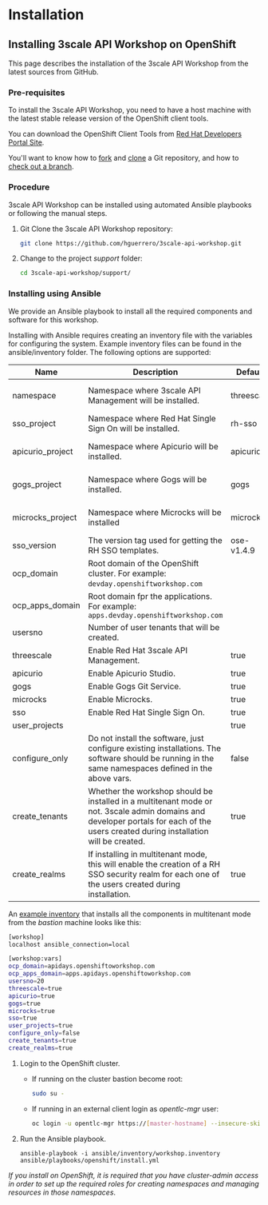 # Installation

## Installing 3scale API Workshop on OpenShift

This page describes the installation of the 3scale API Workshop from the latest sources from GitHub.

### Pre-requisites

To install the 3scale API Workshop, you need to have a host machine with the latest stable release version of the OpenShift client tools.

You can download the OpenShift Client Tools from [Red Hat Developers Portal Site](https://developers.redhat.com/products/openshift/download/).

You'll want to know how to [fork](https://help.github.com/articles/fork-a-repo/) and [clone](https://help.github.com/articles/cloning-a-repository/) a Git repository, and how to [check out a branch](https://git-scm.com/docs/git-checkout#git-checkout-emgitcheckoutemltbranchgt).

### Procedure

3scale API Workshop can be installed using automated Ansible playbooks or following the manual steps.

1. Git Clone the 3scale API Workshop repository:

    ```bash
    git clone https://github.com/hguerrero/3scale-api-workshop.git
    ```

1. Change to the project *support* folder:

    ```bash
    cd 3scale-api-workshop/support/
    ```

### Installing using Ansible

We provide an Ansible playbook to install all the required components and software for this workshop.

Installing with Ansible requires creating an inventory file with the variables for configuring the system. Example inventory files can be found in the ansible/inventory folder. The following options are supported:

Name | Description | Default | Required
--- | --- | --- | ---
namespace | Namespace where 3scale API Management will be installed. | threescale | Yes, if *threescale* is enabled 
sso_project | Namespace where Red Hat Single Sign On will be installed. | rh-sso | Yes, if *sso* is enabled
apicurio_project | Namespace where Apicurio will be installed. | apicurio | Yes, if *apicurio* is enabled
gogs_project | Namespace where Gogs will be installed. | gogs | Yes, if *gogs* is enabled
microcks_project | Namespace where Microcks will be installed | microcks | Yes, if *microcks* is enabled
sso_version | The version tag used for getting the RH SSO templates. | ose-v1.4.9 | No
ocp_domain | Root domain of the OpenShift cluster. For example: `devday.openshiftworkshop.com` | | Yes
ocp\_apps\_domain | Root domain fpr the applications. For example: `apps.devday.openshiftworkshop.com`  | | Yes
usersno | Number of user tenants that will be created. | | Yes
threescale | Enable Red Hat 3scale API Management. | true | No
apicurio | Enable Apicurio Studio. | true | No
gogs | Enable Gogs Git Service. |  true | No
microcks | Enable Microcks. | true | No
sso | Enable Red Hat Single Sign On. | true | No
user_projects | | true | No
configure_only | Do not install the software, just configure existing installations. The software should be running in the same namespaces defined in the above vars. | false | No
create_tenants | Whether the workshop  should be installed in a multitenant mode or not. 3scale admin domains and developer portals for each of the users created during installation will be created. | true | Yes, if *threescale* is enabled
create_realms | If installing in multitenant mode, this will enable the creation of a RH SSO security realm for each one of the users created during installation. | true | No

An [example inventory](../support/ansible/inventory/workshop.inventory.example) that installs all the components in multitenant mode from the *bastion* machine looks like this:

```bash
[workshop]
localhost ansible_connection=local

[workshop:vars]
ocp_domain=apidays.openshiftoworkshop.com
ocp_apps_domain=apps.apidays.openshiftoworkshop.com
usersno=20
threescale=true
apicurio=true
gogs=true
microcks=true
sso=true
user_projects=true
configure_only=false
create_tenants=true
create_realms=true
```

1. Login to the OpenShift cluster.
    
    * If running on the cluster bastion become root:

      ```bash
      sudo su -
      ```
      
    * If running in an external client login as *opentlc-mgr* user:
    
      ```bash
      oc login -u opentlc-mgr https://[master-hostname] --insecure-skip-tls-verify
      ```
1. Run the Ansible playbook.

    ```
    ansible-playbook -i ansible/inventory/workshop.inventory ansible/playbooks/openshift/install.yml 
    ```
*If you install on OpenShift, it is required that you have cluster-admin access in order to set up the required roles for creating namespaces and managing resources in those namespaces*.
